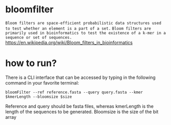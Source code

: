 # bloomfilter
`Bloom filters are space-efficient probabilistic data structures used to test whether an element is a part of a set.`
`Bloom filters are primarily used in bioinformatics to test the existence of a k-mer in a sequence or set of sequences.`
https://en.wikipedia.org/wiki/Bloom_filters_in_bioinformatics
# how to run?
There is a CLI interface that can be accessed by typing in the following command in your favorite terminal:

`bloomFilter --ref reference.fasta --query query.fasta --kmer $kmerLength --bloomsize $size`

Reference and query should be fasta files, whereas kmerLength is the length of the sequences to be generated.
Bloomsize is the size of the bit array